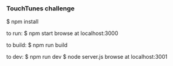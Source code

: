 ### TouchTunes challenge


$ npm install

to run:
$ npm start
browse at localhost:3000

to build:
$ npm run build

to dev:
$ npm run dev
$ node server.js
browse at localhost:3001
